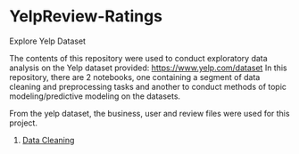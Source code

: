 # YelpReview-Ratings
Explore Yelp Dataset

The contents of this repository were used to conduct exploratory data analysis on the Yelp dataset provided: https://www.yelp.com/dataset 
In this repository, there are 2 notebooks, one containing a segment of data cleaning and preprocessing tasks and another to conduct methods of topic modeling/predictive modeling on the datasets.

From the yelp dataset, the business, user and review files were used for this project. 

1. [Data Cleaning]([https://pages.github.com/](https://github.com/kellychoy/YelpReview-Ratings/blob/main/data_cleaning.ipynb)https://github.com/kellychoy/YelpReview-Ratings/blob/main/data_cleaning.ipynb)  
